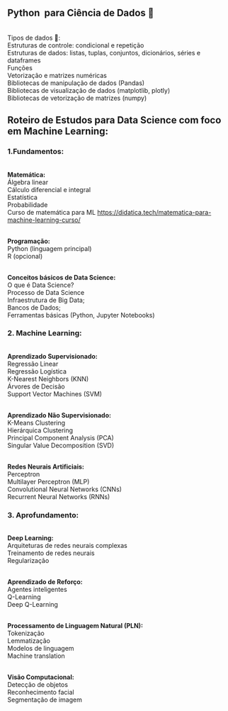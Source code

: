  ## Python  para Ciência de Dados 🐍 
<br/>Tipos de dados 🎲: 
<br/>Estruturas de controle: condicional e repetição
<br/>Estruturas de dados: listas, tuplas, conjuntos, dicionários, séries e dataframes 
<br/>Funções 
<br/>Vetorização e matrizes numéricas
<br/>Bibliotecas de manipulação de dados (Pandas)
<br/>Bibliotecas de visualização de dados (matplotlib, plotly)
<br/>Bibliotecas de vetorização de matrizes (numpy) 

## Roteiro de Estudos para Data Science com foco em Machine Learning:

### 1.Fundamentos:

<br/><strong>Matemática:</strong>
<br/>Álgebra linear
<br/>Cálculo diferencial e integral
<br/>Estatística
<br/>Probabilidade
<br/> Curso de matemática para ML https://didatica.tech/matematica-para-machine-learning-curso/

<br/><strong>Programação:</strong>
<br/>Python (linguagem principal)
<br/>R (opcional)

<br/><strong>Conceitos básicos de Data Science:</strong>
<br/>O que é Data Science?
<br/>Processo de Data Science
<br/>Infraestrutura de Big Data;
<br/>Bancos de Dados;
<br/>Ferramentas básicas (Python, Jupyter Notebooks)


### 2. Machine Learning:

<br/><strong>Aprendizado Supervisionado:</strong>
<br/>Regressão Linear
<br/>Regressão Logística
<br/>K-Nearest Neighbors (KNN)
<br/>Árvores de Decisão
<br/>Support Vector Machines (SVM)

<br/><strong>Aprendizado Não Supervisionado:</strong>
<br/>K-Means Clustering
<br/>Hierárquica Clustering
<br/>Principal Component Analysis (PCA)
<br/>Singular Value Decomposition (SVD)

<br/><strong>Redes Neurais Artificiais:</strong>
<br/>Perceptron
<br/>Multilayer Perceptron (MLP)
<br/>Convolutional Neural Networks (CNNs)
<br/>Recurrent Neural Networks (RNNs)

### 3. Aprofundamento:

<br/><strong>Deep Learning:</strong>
<br/>Arquiteturas de redes neurais complexas
<br/>Treinamento de redes neurais
<br/>Regularização

<br/><strong>Aprendizado de Reforço:</strong>
<br/>Agentes inteligentes
<br/>Q-Learning
<br/>Deep Q-Learning

<br/><strong>Processamento de Linguagem Natural (PLN):</strong>
<br/>Tokenização
<br/>Lemmatização
<br/>Modelos de linguagem
<br/>Machine translation

<br/><strong>Visão Computacional:</strong>
<br/>Detecção de objetos
<br/>Reconhecimento facial
<br/>Segmentação de imagem

